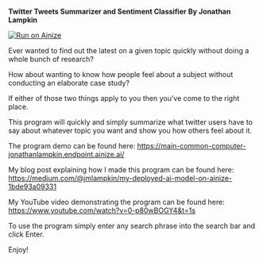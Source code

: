 **Twitter Tweets Summarizer and Sentiment Classifier**
**By Jonathan Lampkin**

[![Run on Ainize](https://ainize.ai/images/run_on_ainize_button.svg)](https://ainize.web.app/redirect?git_repo=https://github.com/jonathanlampkin/Common-Computer)


Ever wanted to find out the latest on a given topic quickly without doing a whole bunch of research?

How about wanting to know how people feel about a subject without conducting an elaborate case study?

If either of those two things apply to you then you've come to the right place.

This program will quickly and simply summarize what twitter users have to say about whatever topic you want and show you how others feel about it.

The program demo can be found here: https://main-common-computer-jonathanlampkin.endpoint.ainize.ai/

My blog post explaining how I made this program can be found here: https://medium.com/@jmlampkin/my-deployed-ai-model-on-ainize-1bde93a09331

My YouTube video demonstrating the program can be found here: https://www.youtube.com/watch?v=0-p80wBOGY4&t=1s

To use the program simply enter any search phrase into the search bar and click Enter.

Enjoy!
